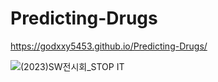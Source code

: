 # Predicting-Drugs

https://godxxy5453.github.io/Predicting-Drugs/

![(2023)SW전시회_STOP IT](https://github.com/godxxy5453/Predicting-Drugs/assets/61715265/3c64961a-0f38-4ffa-8557-a35a93bbe42b)
